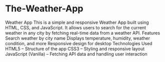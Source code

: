 # The-Weather-App
Weather App
This is a simple and responsive Weather App built using HTML, CSS, and JavaScript. It allows users to search for the current weather in any city by fetching real-time data from a weather API.
Features
 Search weather by city name
 Displays temperature, humidity, weather condition, and more
 Responsive design for desktop
Technologies Used
HTML5 – Structure of the app
CSS3 – Styling and responsive layout
JavaScript (Vanilla) – Fetching API data and handling user interaction





